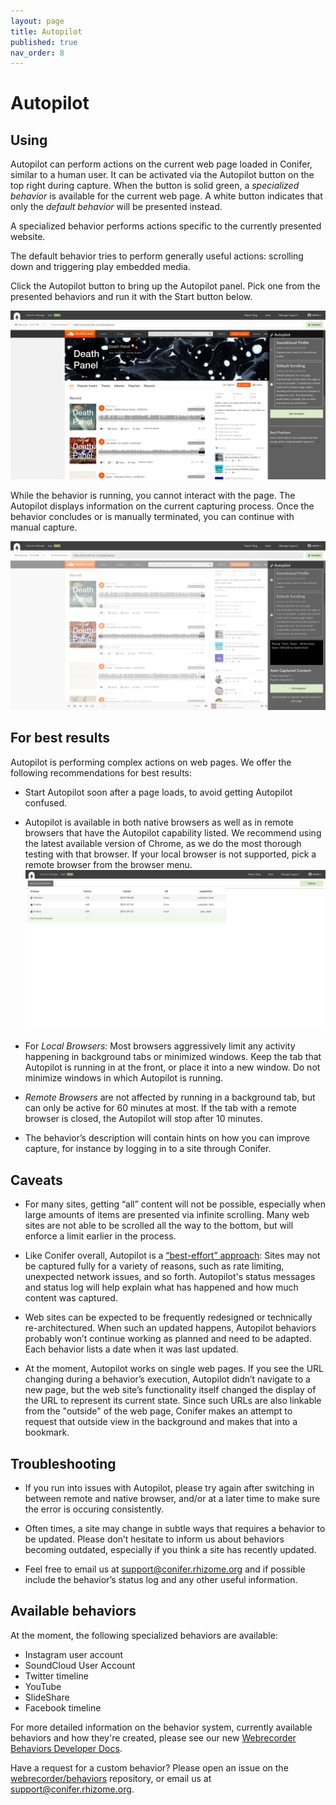 ```yaml
---
layout: page
title: Autopilot
published: true
nav_order: 8
---
```


# Autopilot

## Using

Autopilot can perform actions on the current web page loaded in Conifer, similar to a human user. It can be activated via the Autopilot button on the top right during capture. When the button is solid green, a *specialized behavior* is available for the current web page. A white button indicates that only the *default behavior* will be presented instead.

A specialized behavior performs actions specific to the currently presented website.

The default behavior tries to perform generally useful actions: scrolling down and triggering play  embedded media.

Click the Autopilot button to bring up the Autopilot panel. Pick one from the presented behaviors and run it with the Start button below.

![Autopilot Initial](/assets/autopilot-start.png)

While the behavior is running, you cannot interact with the page. The Autopilot displays information on the current capturing process. Once the behavior concludes or is manually terminated, you can continue with manual capture.

![Autopilot Running](/assets/autopilot-running.png)


## For best results

Autopilot is performing complex actions on web pages. We offer the following recommendations for best results:

- Start Autopilot soon after a page loads, to avoid getting Autopilot confused.

- Autopilot is available in both native browsers as well as in remote browsers that have the Autopilot capability listed. We recommend using the latest available version of Chrome, as we do the most thorough testing with that browser. If your local browser is not supported, pick a remote browser from the browser menu.
  ![Browser Dropdown](/assets/browser-dropdown.png)

- For *Local Browsers:* Most browsers aggressively limit any activity happening in background tabs or minimized windows. Keep the tab that Autopilot is running in at the front, or place it into a new window. Do not minimize windows in which Autopilot is running.

- *Remote Browsers* are not affected by running in a background tab, but can only be active for 60 minutes at most. If the tab with a remote browser is closed, the Autopilot will stop after 10 minutes.

- The behavior’s description will contain hints on how you can improve capture, for instance by logging in to a site through Conifer.

## Caveats

- For many sites, getting “all” content will not be possible, especially when large amounts of items are presented via infinite scrolling. Many web sites are not able to be scrolled all the way to the bottom, but will enforce a limit earlier in the process.

- Like Conifer overall, Autopilot is a [“best-effort” approach](../challenges/): Sites may not be captured fully for a variety of reasons, such as rate limiting, unexpected network issues, and so forth. Autopilot's status messages and status log will help explain what has happened and how much content was captured.

- Web sites can be expected to be frequently redesigned or technically re-architectured. When such an updated happens, Autopilot behaviors probably won’t continue working as planned and need to be adapted. Each behavior lists a date when it was last updated.

- At the moment, Autopilot works on single web pages. If you see the URL changing during a behavior’s execution, Autopilot didn’t navigate to a new page, but the web site’s functionality itself changed the display of the URL to represent its current state. Since such URLs are also linkable from the "outside" of the web page, Conifer makes an attempt to request that outside view in the background and makes that into a bookmark.

## Troubleshooting

- If you run into issues with Autopilot, please try again after switching in between remote and native browser, and/or at a later time to make sure the error is occuring consistently.

- Often times, a site may change in subtle ways that requires a behavior to be updated. Please don’t hesitate to inform us about behaviors becoming outdated, especially if you think a site has recently updated.

- Feel free to email us at <support@conifer.rhizome.org> and if possible include the behavior’s status log and any other useful information.

## Available behaviors

At the moment, the following specialized behaviors are available:
- Instagram user account
- SoundCloud User Account
- Twitter timeline
- YouTube
- SlideShare
- Facebook timeline

For more detailed information on the behavior system, currently available behaviors and how they're created, please see our new [Webrecorder Behaviors Developer Docs](https://webrecorder.github.io/behaviors).

Have a request for a custom behavior? Please open an issue on the [webrecorder/behaviors](https://github.com/webrecorder/behaviors) repository, or email us at <support@conifer.rhizome.org>.
